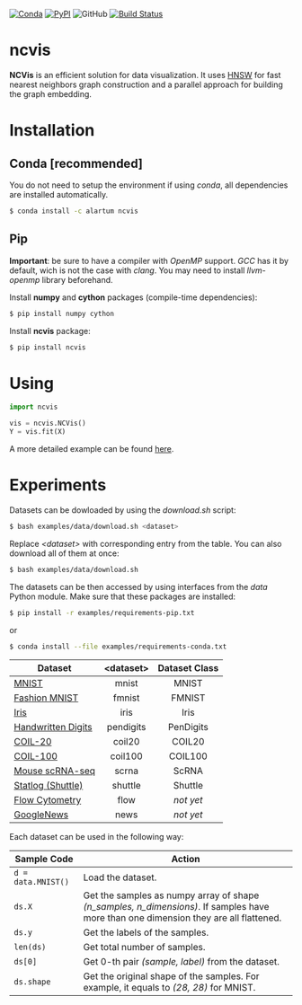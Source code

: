 [![Conda](https://anaconda.org/alartum/ncvis/badges/version.svg)](https://anaconda.org/alartum/ncvis)
[![PyPI](https://img.shields.io/pypi/v/ncvis.svg)](https://pypi.python.org/pypi/ncvis/)
![GitHub](https://img.shields.io/github/license/alartum/ncvis.svg)
[![Build Status](https://travis-ci.com/alartum/ncvis.svg?branch=master)](https://travis-ci.com/alartum/ncvis)
# ncvis

**NCVis** is an efficient solution for data visualization. It uses [HNSW](https://github.com/nmslib/hnswlib) for fast nearest neighbors graph construction and a parallel approach for building the graph embedding.

# Installation

## Conda [recommended]

You do not need to setup the environment if using *conda*, all dependencies are installed automatically. 
```bash
$ conda install -c alartum ncvis 
```

## Pip

**Important**: be sure to have a compiler with *OpenMP* support. *GCC* has it by default, wich is not the case with *clang*. You may need to install *llvm-openmp* library beforehand.  

Install **numpy** and **cython** packages (compile-time dependencies):
```bash
$ pip install numpy cython
```

Install **ncvis** package:
```bash
$ pip install ncvis
```

# Using

```python
import ncvis

vis = ncvis.NCVis()
Y = vis.fit(X)
```

A more detailed example can be found [here](https://nbviewer.jupyter.org/github/alartum/ncvis/blob/master/examples/benchmark.ipynb).

# Experiments

Datasets can be dowloaded by using the *download.sh* script:
```bash
$ bash examples/data/download.sh <dataset>
```
Replace *\<dataset\>* with corresponding entry from the table. You can also download all of them at once:
```bash
$ bash examples/data/download.sh
```

 The datasets can be then accessed by using interfaces from the *data* Python module. Make sure that these packages are installed:
 ```bash
 $ pip install -r examples/requirements-pip.txt
 ```
 or 
  ```bash
 $ conda install --file examples/requirements-conda.txt
 ```

|Dataset| \<dataset\> | Dataset Class|
|-------|:-----------:|:------:|
|[MNIST](http://yann.lecun.com/exdb/mnist/)|mnist| MNIST|
|[Fashion MNIST](https://github.com/zalandoresearch/fashion-mnist)|fmnist| FMNIST|
|[Iris](https://archive.ics.uci.edu/ml/datasets/Iris)|iris|Iris|
|[Handwritten Digits](https://archive.ics.uci.edu/ml/datasets/optical+recognition+of+handwritten+digits)|pendigits|PenDigits|
|[COIL-20](http://www.cs.columbia.edu/CAVE/software/softlib/coil-20.php)|coil20|COIL20|
|[COIL-100](http://www1.cs.columbia.edu/CAVE/software/softlib/coil-100.php)|coil100|COIL100|
|[Mouse scRNA-seq](https://hemberg-lab.github.io/scRNA.seq.datasets/mouse/brain/)|scrna|ScRNA|
|[Statlog (Shuttle)](https://archive.ics.uci.edu/ml/datasets/Statlog+(Shuttle))|shuttle|Shuttle|
|[Flow Cytometry](https://flowrepository.org/id/FR-FCM-ZZ36)|flow|*not yet*|
|[GoogleNews](https://code.google.com/archive/p/word2vec/)|news|*not yet*|

Each dataset can be used in the following way:

|Sample Code | Action |
|-----|--------|
|```d = data.MNIST()```| Load the dataset.|
|```ds.X```| Get the samples as numpy array of shape *(n_samples, n_dimensions)*. If samples have more than one dimension they are all flattened.|
|```ds.y```| Get the labels of the samples.|
|```len(ds)```| Get total number of samples.|
|```ds[0]```| Get 0-th pair *(sample, label)* from the dataset.|
|```ds.shape```| Get the original shape of the samples. For example, it equals to *(28, 28)* for MNIST. |